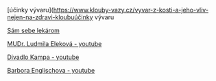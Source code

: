 [účinky vývaru](https://www.klouby-vazy.cz/vyvar-z-kosti-a-jeho-vliv-nejen-na-zdravi-kloubuúčinky vývaru

[Sám sebe lekárom](https://slobodnyvysielac.sk/relacie/sam-sebe-lekarom/)

[MUDr. Ludmila Eleková  - youtube](https://www.youtube.com/results?search_query=MUDr.+Ludmila+Elekov%C3%A1+)

[Divadlo Kampa - youtube](https://www.youtube.com/user/divadlokampa/videos)

[Barbora Englischova - youtube](https://www.youtube.com/c/BarboraEnglischov%C3%A1/videos)
